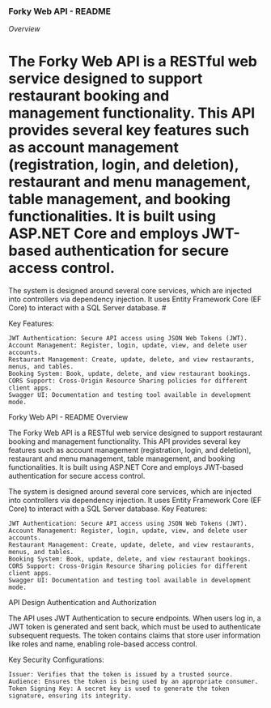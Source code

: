 ### Forky Web API - README ###
*Overview*

# The Forky Web API is a RESTful web service designed to support restaurant booking and management functionality. This API provides several key features such as account management (registration, login, and deletion), restaurant and menu management, table management, and booking functionalities. It is built using ASP.NET Core and employs JWT-based authentication for secure access control.

The system is designed around several core services, which are injected into controllers via dependency injection. It uses Entity Framework Core (EF Core) to interact with a SQL Server database. #

Key Features:

    JWT Authentication: Secure API access using JSON Web Tokens (JWT).
    Account Management: Register, login, update, view, and delete user accounts.
    Restaurant Management: Create, update, delete, and view restaurants, menus, and tables.
    Booking System: Book, update, delete, and view restaurant bookings.
    CORS Support: Cross-Origin Resource Sharing policies for different client apps.
    Swagger UI: Documentation and testing tool available in development mode.

Forky Web API - README
Overview

The Forky Web API is a RESTful web service designed to support restaurant booking and management functionality. This API provides several key features such as account management (registration, login, and deletion), restaurant and menu management, table management, and booking functionalities. It is built using ASP.NET Core and employs JWT-based authentication for secure access control.

The system is designed around several core services, which are injected into controllers via dependency injection. It uses Entity Framework Core (EF Core) to interact with a SQL Server database.
Key Features:

    JWT Authentication: Secure API access using JSON Web Tokens (JWT).
    Account Management: Register, login, update, view, and delete user accounts.
    Restaurant Management: Create, update, delete, and view restaurants, menus, and tables.
    Booking System: Book, update, delete, and view restaurant bookings.
    CORS Support: Cross-Origin Resource Sharing policies for different client apps.
    Swagger UI: Documentation and testing tool available in development mode.

API Design
Authentication and Authorization

The API uses JWT Authentication to secure endpoints. When users log in, a JWT token is generated and sent back, which must be used to authenticate subsequent requests. The token contains claims that store user information like roles and name, enabling role-based access control.

Key Security Configurations:

    Issuer: Verifies that the token is issued by a trusted source.
    Audience: Ensures the token is being used by an appropriate consumer.
    Token Signing Key: A secret key is used to generate the token signature, ensuring its integrity.
